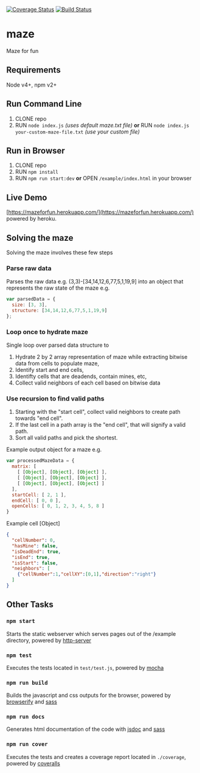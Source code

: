 [![Coverage Status](https://coveralls.io/repos/github/anarh/maze/badge.svg?branch=master)](https://coveralls.io/github/anarh/maze?branch=master) [![Build Status](https://travis-ci.org/anarh/maze.svg?branch=master)](https://travis-ci.org/anarh/maze)

# maze
Maze for fun

## Requirements
Node v4+, npm v2+

## Run Command Line
1. CLONE repo
2. RUN `node index.js` *(uses default maze.txt file)* **or** RUN `node index.js your-custom-maze-file.txt` *(use your custom file)*

## Run in Browser
1. CLONE repo
2. RUN `npm install`
3. RUN `npm run start:dev` **or** OPEN `/example/index.html` in your browser

## Live Demo
[https://mazeforfun.herokuapp.com/](https://mazeforfun.herokuapp.com/) powered by heroku.

## Solving the maze

Solving the maze involves these few steps

### Parse raw data
Parses the raw data e.g. (3,3)-[34,14,12,6,77,5,1,19,9] into an object that represents the raw state of the maze
e.g.

```javascript
var parsedData = {
  size: [3, 3],
  structure: [34,14,12,6,77,5,1,19,9]
};
```

### Loop once to hydrate maze

Single loop over parsed data structure to
1. Hydrate 2 by 2 array representation of maze while extracting bitwise data from cells to populate maze,
2. Identify start and end cells,
3. Identifty cells that are deadends, contain mines, etc,
4. Collect valid neighbors of each cell based on bitwise data

### Use recursion to find valid paths
1. Starting with the "start cell", collect valid neighbors to create path towards "end cell".
2. If the last cell in a path array is the "end cell", that will signify a valid path.
3. Sort all valid paths and pick the shortest.

Example output object for a maze e.g.

```javascript
var processedMazeData = { 
  matrix: [
    [ [Object], [Object], [Object] ],
    [ [Object], [Object], [Object] ],
    [ [Object], [Object], [Object] ]
  ],
  startCell: [ 2, 1 ],
  endCell: [ 0, 0 ],
  openCells: [ 0, 1, 2, 3, 4, 5, 8 ] 
}
```
Example  cell [Object] 

```json
{
  "cellNumber": 0,
  "hasMine": false,
  "isDeadEnd": true,
  "isEnd": true,
  "isStart": false,
  "neighbors": [
    {"cellNumber":1,"cellXY":[0,1],"direction":"right"}
  ]
}
```

## Other Tasks

### `npm start`
Starts the static webserver which serves pages out of the /example directory, powered by [http-server](https://www.npmjs.com/package/http-server)

### `npm test`
Executes the tests located in `test/test.js`, powered by [mocha](https://mochajs.org/)

### `npm run build`
Builds the javascript and css outputs for the browser, powered by [browserify](http://browserify.org/) and [sass](https://github.com/sass/node-sass)

### `npm run docs`
Generates html documentation of the code with [jsdoc](http://usejsdoc.org/) and [sass](https://github.com/sass/node-sass)

### `npm run cover`
Executes the tests and creates a coverage report located in `./coverage`, powered by [coveralls](https://www.npmjs.com/package/coveralls)
